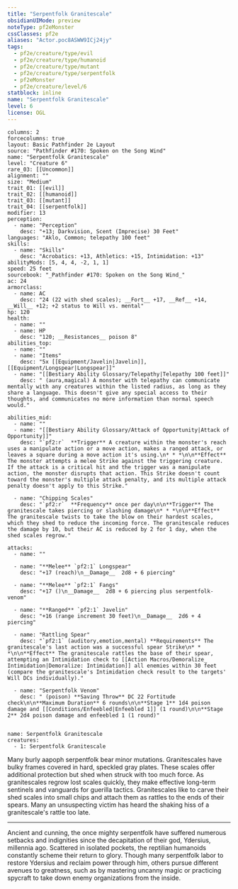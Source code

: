 ```yaml
---
title: "Serpentfolk Granitescale"
obsidianUIMode: preview
noteType: pf2eMonster
cssClasses: pf2e
aliases: "Actor.poc8ASWW9ICj24jy" 
tags:
  - pf2e/creature/type/evil
  - pf2e/creature/type/humanoid
  - pf2e/creature/type/mutant
  - pf2e/creature/type/serpentfolk
  - pf2eMonster
  - pf2e/creature/level/6
statblock: inline
name: "Serpentfolk Granitescale"
level: 6
license: OGL
---
```


```statblock
columns: 2
forcecolumns: true
layout: Basic Pathfinder 2e Layout
source: "Pathfinder #170: Spoken on the Song Wind"
name: "Serpentfolk Granitescale"
level: "Creature 6"
rare_03: [[Uncommon]]
alignment: ""
size: "Medium"
trait_01: [[evil]]
trait_02: [[humanoid]]
trait_03: [[mutant]]
trait_04: [[serpentfolk]]
modifier: 13
perception:
  - name: "Perception"
    desc: "+13; Darkvision, Scent (Imprecise) 30 Feet"
languages: "Aklo, Common; telepathy 100 feet"
skills:
  - name: "Skills"
    desc: "Acrobatics: +13, Athletics: +15, Intimidation: +13"
abilityMods: [5, 4, 4, -2, 1, 1]
speed: 25 feet
sourcebook: "_Pathfinder #170: Spoken on the Song Wind_"
ac: 24
armorclass:
  - name: AC
    desc: "24 (22 with shed scales); __Fort__ +17, __Ref__ +14, __Will__ +12; +2 status to Will vs. mental"
hp: 120
health:
  - name: ""
  - name: HP
    desc: "120; __Resistances__ poison 8"
abilities_top:
  - name: ""
  - name: "Items"
    desc: "5x [[Equipment/Javelin|Javelin]], [[Equipment/Longspear|Longspear]]"
  - name: "[[Bestiary Ability Glossary/Telepathy|Telepathy 100 feet]]"
    desc: " (aura,magical) A monster with telepathy can communicate mentally with any creatures within the listed radius, as long as they share a language. This doesn't give any special access to their thoughts, and communicates no more information than normal speech would."

abilities_mid:
  - name: ""
  - name: "[[Bestiary Ability Glossary/Attack of Opportunity|Attack of Opportunity]]"
    desc: "`pf2:r`  **Trigger** A creature within the monster's reach uses a manipulate action or a move action, makes a ranged attack, or leaves a square during a move action it's using.\n* * *\n\n**Effect** The monster attempts a melee Strike against the triggering creature. If the attack is a critical hit and the trigger was a manipulate action, the monster disrupts that action. This Strike doesn't count toward the monster's multiple attack penalty, and its multiple attack penalty doesn't apply to this Strike."

  - name: "Chipping Scales"
    desc: "`pf2:r`  **Frequency** once per day\n\n**Trigger** The granitescale takes piercing or slashing damage\n* * *\n\n**Effect** The granitescale twists to take the blow on their hardest scales, which they shed to reduce the incoming force. The granitescale reduces the damage by 10, but their AC is reduced by 2 for 1 day, when the shed scales regrow."

attacks:
  - name: ""

  - name: "**Melee** `pf2:1` Longspear"
    desc: "+17 (reach)\n__Damage__  2d8 + 6 piercing"

  - name: "**Melee** `pf2:1` Fangs"
    desc: "+17 ()\n__Damage__  2d8 + 6 piercing plus serpentfolk-venom"

  - name: "**Ranged** `pf2:1` Javelin"
    desc: "+16 (range increment 30 feet)\n__Damage__  2d6 + 4 piercing"

  - name: "Rattling Spear"
    desc: "`pf2:1` (auditory,emotion,mental) **Requirements** The granitescale's last action was a successful spear Strike\n* * *\n\n**Effect** The granitescale rattles the base of their spear, attempting an Intimidation check to [[Action Macros/Demoralize_ Intimidation|Demoralize: Intimidation]] all enemies within 30 feet (compare the granitescale's Intimidation check result to the targets' Will DCs individually)."

  - name: "Serpentfolk Venom"
    desc: " (poison) **Saving Throw** DC 22 Fortitude check\n\n**Maximum Duration** 6 rounds\n\n**Stage 1** 1d4 poison damage and [[Conditions/Enfeebled|Enfeebled 1]] (1 round)\n\n**Stage 2** 2d4 poison damage and enfeebled 1 (1 round)"
 
```

```encounter-table
name: Serpentfolk Granitescale
creatures:
  - 1: Serpentfolk Granitescale
```



Many burly aapoph serpentfolk bear minor mutations. Granitescales have bulky frames covered in hard, speckled gray plates. These scales offer additional protection but shed when struck with too much force. As granitescales regrow lost scales quickly, they make effective long-term sentinels and vanguards for guerilla tactics. Granitescales like to carve their shed scales into small chips and attach them as rattles to the ends of their spears. Many an unsuspecting victim has heard the shaking hiss of a granitescale's rattle too late.

* * *

Ancient and cunning, the once mighty serpentfolk have suffered numerous setbacks and indignities since the decapitation of their god, Ydersius, millennia ago. Scattered in isolated pockets, the reptilian humanoids constantly scheme their return to glory. Though many serpentfolk labor to restore Ydersius and reclaim power through him, others pursue different avenues to greatness, such as by mastering uncanny magic or practicing spycraft to take down enemy organizations from the inside.
